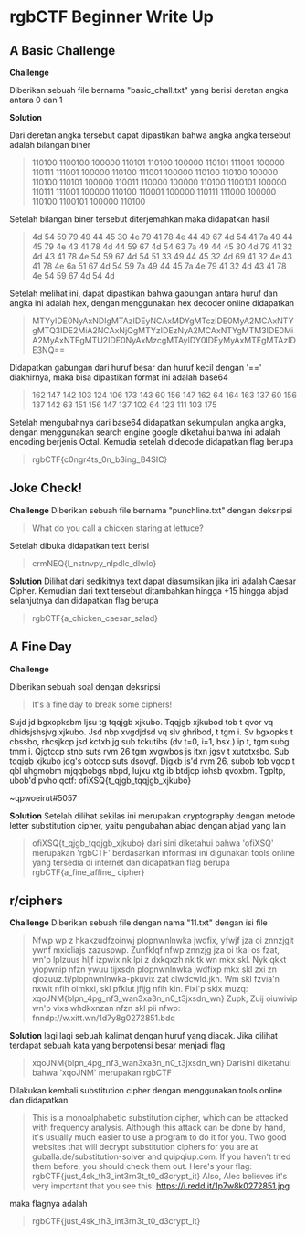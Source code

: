 # rgbCTF Beginner Write Up

## A Basic Challenge
**Challenge**

Diberikan sebuah file bernama "basic_chall.txt" yang berisi deretan angka antara 0 dan 1


**Solution**

Dari deretan angka tersebut dapat dipastikan bahwa angka angka tersebut adalah bilangan biner

>110100 1100100 100000 110101 110100 100000 110101 111001 100000 110111 111001 100000 110100 111001 100000 110100 110100 100000 110100 110101 100000 110011 110000 100000 110100 1100101 100000 110111 111001 100000 110100 110001 100000 110111 111000 100000 110100 1100101 100000 110100

Setelah bilangan biner tersebut diterjemahkan maka didapatkan hasil

>4d 54 59 79 49 44 45 30 4e 79 41 78 4e 44 49 67 4d 54 41 7a 49 44 45 79 4e 43 41 78 4d 44 59 67 4d 54 63 7a 49 44 45 30 4d 79 41 32 4d 43 41 78 4e 54 59 67 4d 54 51 33 49 44 45 32 4d 69 41 32 4e 43 41 78 4e 6a 51 67 4d 54 59 7a 49 44 45 7a 4e 79 41 32 4d 43 41 78 4e 54 59 67 4d 54 4d

Setelah melihat ini, dapat dipastikan bahwa gabungan antara huruf dan angka ini adalah hex, dengan menggunakan hex decoder online didapatkan

>MTYyIDE0NyAxNDIgMTAzIDEyNCAxMDYgMTczIDE0MyA2MCAxNTYgMTQ3IDE2MiA2NCAxNjQgMTYzIDEzNyA2MCAxNTYgMTM3IDE0MiA2MyAxNTEgMTU2IDE0NyAxMzcgMTAyIDY0IDEyMyAxMTEgMTAzIDE3NQ==

Didapatkan gabungan dari huruf besar dan huruf kecil dengan '==' diakhirnya, maka bisa dipastikan format ini adalah base64

>162 147 142 103 124 106 173 143 60 156 147 162 64 164 163 137 60 156 137 142 63 151 156 147 137 102 64 123 111 103 175

Setelah mengubahnya dari base64 didapatkan sekumpulan angka angka, dengan menggunakan search engine google diketahui bahwa ini adalah encoding berjenis Octal. Kemudia setelah didecode didapatkan flag berupa

>rgbCTF{c0ngr4ts_0n_b3ing_B4SIC}







##  Joke Check!
**Challenge**
Diberikan sebuah file bernama "punchline.txt" dengan deksripsi
>What do you call a chicken staring at lettuce?

Setelah dibuka didapatkan text berisi
>crmNEQ{l_nstnvpy_nlpdlc_dlwlo}

**Solution**
Dilihat dari sedikitnya text dapat diasumsikan jika ini adalah Caesar Cipher. Kemudian dari text tersebut ditambahkan hingga +15 hingga abjad selanjutnya dan didapatkan flag berupa

>rgbCTF{a_chicken_caesar_salad}




## A Fine Day
**Challenge**

Diberikan sebuah soal dengan deksripsi
>It's a fine day to break some ciphers!

Sujd jd bgxopksbm ljsu tg tqqjgb xjkubo. Tqqjgb xjkubod tob t qvor vq dhidsjshsjvg xjkubo. Jsd nbp xvgdjdsd vq slv ghribod, t tgm i. Sv bgxopks t cbssbo, rhcsjkcp jsd kctxb jg sub tckutibs (dv t=0, i=1, bsx.) ip t, tgm subg tmm i. Qjgtccp stnb suts rvm 26 tgm xvgwbos js itxn jgsv t xutotxsbo.
Sub tqqjgb xjkubo jdg's obtccp suts dsovgf. Djgxb js'd rvm 26, subob tob vgcp t qbl uhgmobm mjqqbobgs nbpd, lujxu xtg ib btdjcp iohsb qvoxbm. Tgpltp, ubob'd pvho qctf: ofiXSQ{t_qjgb_tqqjgb_xjkubo}


~qpwoeirut#5057 

**Solution**
Setelah dilihat sekilas ini merupakan cryptography dengan metode letter substitution cipher, yaitu pengubahan abjad dengan abjad yang lain
>ofiXSQ{t_qjgb_tqqjgb_xjkubo}
dari sini diketahui bahwa 'ofiXSQ' merupakan 'rgbCTF' berdasarkan informasi ini digunakan tools online yang tersedia di internet dan didapatkan flag berupa
>	rgbCTF{a_fine_affine_ cipher}






## r/ciphers
**Challenge**
Diberikan sebuah file dengan nama "11.txt" dengan isi file
>Nfwp wp z hkakzudfzoinwj plopnwnlnwka jwdfix, yfwjf jza oi znnzjgit ywnf mxicliajs zazuspwp. Zunfklqf nfwp znnzjg jza oi tkai os fzat, wn'p lplzuus hljf izpwix nk lpi z dxkqxzh nk tk wn mkx skl. Nyk qkkt yiopwnip nfzn ywuu tijxsdn plopnwnlnwka jwdfixp mkx skl zxi zn qlozuuz.ti/plopnwnlnwka-pkuvix zat clwdcwld.jkh. Wm skl fzvia'n nxwit nfih oimkxi, skl pfklut jfijg nfih kln. Fixi'p sklx muzq: xqoJNM{blpn_4pg_nf3_wan3xa3n_n0_t3jxsdn_wn}
Zupk, Zuij oiuwivip wn'p vixs whdkxnzan nfzn skl pii nfwp: fnndp://w.xitt.wn/1d7y8g0272851.bdq


**Solution**
lagi lagi sebuah kalimat dengan huruf yang diacak. Jika dilihat terdapat sebuah kata yang berpotensi besar menjadi flag
>xqoJNM{blpn_4pg_nf3_wan3xa3n_n0_t3jxsdn_wn}
Darisini diketahui bahwa 'xqoJNM' merupakan rgbCTF

Dilakukan kembali substitution cipher dengan menggunakan tools online dan didapatkan
>	This is a monoalphabetic substitution cipher, which can be attacked with frequency analysis. Although this attack can be done by hand, it's usually much easier to use a program to do it for you. Two good websites that will decrypt substitution ciphers for you are at guballa.de/substitution-solver and quipqiup.com. If you haven't tried them before, you should check them out. Here's your flag: rgbCTF{just_4sk_th3_int3rn3t_t0_d3crypt_it} Also, Alec believes it's very important that you see this: https://i.redd.it/1p7w8k0272851.jpg

maka flagnya adalah
>rgbCTF{just_4sk_th3_int3rn3t_t0_d3crypt_it} 
